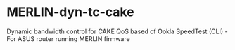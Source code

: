 # MERLIN-dyn-tc-cake
Dynamic bandwidth control for CAKE QoS based of Ookla SpeedTest (CLI) - For ASUS router running MERLIN firmware

